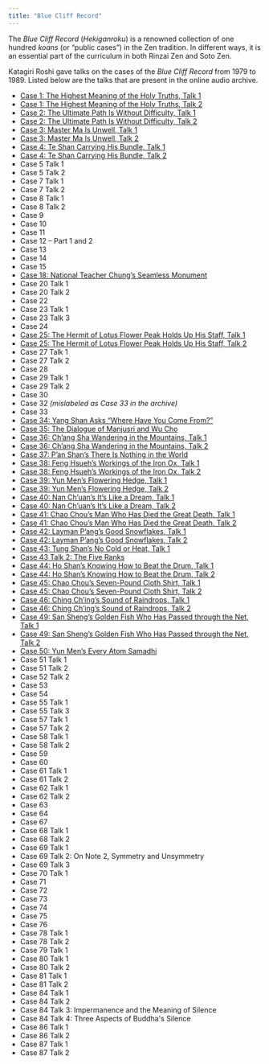 ```yaml
---
title: "Blue Cliff Record"
---
```


The *Blue Cliff Record* (*Hekiganroku*) is a renowned collection of one hundred *koans* (or “public cases”) in the Zen tradition. In different ways, it is an essential part of the curriculum in both Rinzai Zen and Soto Zen.

Katagiri Roshi gave talks on the cases of the *Blue Cliff Record* from 1979 to 1989. Listed below are the talks that are present in the online audio archive. 

- [Case 1: The Highest Meaning of the Holy Truths, Talk 1](1979-11-17-Blue-Cliff-Record-Case-1-Talk-1)
- [Case 1: The Highest Meaning of the Holy Truths, Talk 2](1979-11-18-Blue-Cliff-Record-Case-1-Talk-2)
- [Case 2: The Ultimate Path Is Without Difficulty, Talk 1](1980-01-19-Blue-Cliff-Record-Case-2-Talk-1)
- [Case 2: The Ultimate Path Is Without Difficulty, Talk 2](1980-01-20-Blue-Cliff-Record-Case-2-Talk-2)
- [Case 3: Master Ma Is Unwell, Talk 1](1980-04-19-Blue-Cliff-Record-Case-3-Talk-1)
- [Case 3: Master Ma Is Unwell, Talk 2](1980-04-20-Blue-Cliff-Record-Case-3-Talk-2)
- [Case 4: Te Shan Carrying His Bundle, Talk 1](1980-05-08-Blue-Cliff-Record-Case-4-Talk-1)
- [Case 4: Te Shan Carrying His Bundle, Talk 2](1980-05-18-Blue-Cliff-Record-Case-4-Talk-2)
- Case 5 Talk 1
- Case 5 Talk 2
- Case 7 Talk 1
- Case 7 Talk 2
- Case 8 Talk 1
- Case 8 Talk 2
- Case 9
- Case 10
- Case 11
- Case 12 – Part 1 and 2
- Case 13
- Case 14
- Case 15
- [Case 18: National Teacher Chung’s Seamless Monument](1981-07-18-Blue-Cliff-Record-Case-18)
- Case 20 Talk 1
- Case 20 Talk 2
- Case 22
- Case 23 Talk 1
- Case 23 Talk 3
- Case 24
- [Case 25: The Hermit of Lotus Flower Peak Holds Up His Staff, Talk 1](1981-11-21-Blue-Cliff-Record-Case-25-Talk-1)
- [Case 25: The Hermit of Lotus Flower Peak Holds Up His Staff, Talk 2](1981-11-22-Blue-Cliff-Record-Case-25-Talk-2)
- Case 27 Talk 1
- Case 27 Talk 2
- Case 28
- Case 29 Talk 1
- Case 29 Talk 2
- Case 30
- Case 32 *(mislabeled as Case 33 in the archive)*
- Case 33
- [Case 34: Yang Shan Asks “Where Have You Come From?”](1982-11-17-Blue-Cliff-Record-Case-34)
- [Case 35: The Dialogue of Manjusri and Wu Cho](1982-11-24-Blue-Cliff-Record-Case-35)
- [Case 36: Ch’ang Sha Wandering in the Mountains, Talk 1](1982-12-01-Blue-Cliff-Record-Case-36-Talk-1)
- [Case 36: Ch’ang Sha Wandering in the Mountains, Talk 2](1982-12-08-Blue-Cliff-Record-Case-36-Talk-2)
- [Case 37: P’an Shan’s There Is Nothing in the World](1982-12-15-Blue-Cliff-Record-Case-37)
- [Case 38: Feng Hsueh’s Workings of the Iron Ox, Talk 1](1982-12-22-Blue-Cliff-Record-Case-38-Talk-1)
- [Case 38: Feng Hsueh’s Workings of the Iron Ox, Talk 2](1983-01-05-Blue-Cliff-Record-Case-38-Talk-2)
- [Case 39: Yun Men’s Flowering Hedge, Talk 1](1983-01-12-Blue-Cliff-Record-Case-39-Talk-1)
- [Case 39: Yun Men’s Flowering Hedge, Talk 2](1983-01-19-Blue-Cliff-Record-Case-39-Talk-2)
- [Case 40: Nan Ch’uan’s It’s Like a Dream, Talk 1](1983-01-26-Blue-Cliff-Record-Case-40-Talk-1)
- [Case 40: Nan Ch’uan’s It’s Like a Dream, Talk 2](1983-02-02-Blue-Cliff-Record-Case-40-Talk-2)
- [Case 41: Chao Chou’s Man Who Has Died the Great Death, Talk 1](1983-02-09-Blue-Cliff-Record-Case-41-Talk-1)
- [Case 41: Chao Chou’s Man Who Has Died the Great Death, Talk 2](1983-02-16-Blue-Cliff-Record-Case-41-Talk-2)
- [Case 42: Layman P’ang’s Good Snowflakes, Talk 1](1983-03-02-Blue-Cliff-Record-Case-42-Talk-1)
- [Case 42: Layman P’ang’s Good Snowflakes, Talk 2](1983-03-09-Blue-Cliff-Record-Case-42-Talk-2)
- [Case 43: Tung Shan’s No Cold or Heat, Talk 1](1983-03-16-Blue-Cliff-Record-Case-43-Talk-1)
- [Case 43 Talk 2: The Five Ranks](1983-04-06-Blue-Cliff-Record-Case-43-Talk-2)
- [Case 44: Ho Shan’s Knowing How to Beat the Drum, Talk 1](1983-04-20-Blue-Cliff-Record-Case-44-Talk-1)
- [Case 44: Ho Shan’s Knowing How to Beat the Drum, Talk 2](1983-04-27-Blue-Cliff-Record-Case-44-Talk-2)
- [Case 45: Chao Chou’s Seven-Pound Cloth Shirt, Talk 1](1983-05-25-Blue-Cliff-Record-Case-45-Talk-1)
- [Case 45: Chao Chou’s Seven-Pound Cloth Shirt, Talk 2](1983-06-01-Blue-Cliff-Record-Case-45-Talk-2)
- [Case 46: Ching Ch’ing’s Sound of Raindrops, Talk 1](1983-06-15-Blue-Cliff-Record-Case-46-Talk-1)
- [Case 46: Ching Ch’ing’s Sound of Raindrops, Talk 2](1983-08-24-Blue-Cliff-Record-Case-46-Talk-2)
- [Case 49: San Sheng’s Golden Fish Who Has Passed through the Net, Talk 1](1983-12-21-Blue-Cliff-Record-Case-49-Talk-1)
- [Case 49: San Sheng’s Golden Fish Who Has Passed through the Net, Talk 2](1983-12-28-Blue-Cliff-Record-Case-49-Talk-2)
- [Case 50: Yun Men’s Every Atom Samadhi](1984-01-04-Blue-Cliff-Record-Case-50)
- Case 51 Talk 1
- Case 51 Talk 2
- Case 52 Talk 2
- Case 53
- Case 54
- Case 55 Talk 1
- Case 55 Talk 3
- Case 57 Talk 1
- Case 57 Talk 2
- Case 58 Talk 1
- Case 58 Talk 2
- Case 59
- Case 60
- Case 61 Talk 1
- Case 61 Talk 2
- Case 62 Talk 1
- Case 62 Talk 2
- Case 63
- Case 64
- Case 67
- Case 68 Talk 1
- Case 68 Talk 2
- Case 69 Talk 1
- Case 69 Talk 2: On Note 2, Symmetry and Unsymmetry
- Case 69 Talk 3
- Case 70 Talk 1
- Case 71
- Case 72
- Case 73
- Case 74
- Case 75
- Case 76
- Case 78 Talk 1
- Case 78 Talk 2
- Case 79 Talk 1
- Case 80 Talk 1
- Case 80 Talk 2
- Case 81 Talk 1
- Case 81 Talk 2
- Case 84 Talk 1
- Case 84 Talk 2
- Case 84 Talk 3: Impermanence and the Meaning of Silence
- Case 84 Talk 4: Three Aspects of Buddha's Silence
- Case 86 Talk 1
- Case 86 Talk 2
- Case 87 Talk 1
- Case 87 Talk 2
